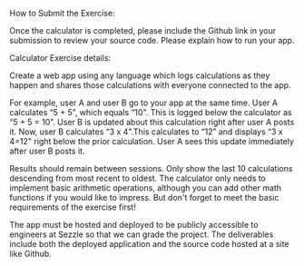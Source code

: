 How to Submit the Exercise:

Once the calculator is completed, please include the Github link in your submission to review your source code. Please explain how to run your app.

 

Calculator Exercise details:

 

Create a web app using any language which logs calculations as they happen and shares those calculations with everyone connected to the app.

 

For example, user A and user B go to your app at the same time. User A calculates “5 + 5”, which equals “10". This is logged below the calculator as “5 + 5 = 10”. User B is updated about this calculation right after user A posts it. Now, user B calculates “3 x 4".This calculates to “12” and displays “3 x 4=12" right below the prior calculation. User A sees this update immediately after user B posts it.

 

Results should remain between sessions. Only show the last 10 calculations descending from most recent to oldest. The calculator only needs to implement basic arithmetic operations, although you can add other math functions if you would like to impress. But don't forget to meet the basic requirements of the exercise first!

 

The app must be hosted and deployed to be publicly accessible to engineers at Sezzle so that we can grade the project. The deliverables include both the deployed application and the source code hosted at a site like Github.